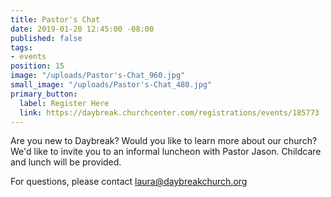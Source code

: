 ```yaml
---
title: Pastor's Chat
date: 2019-01-20 12:45:00 -08:00
published: false
tags:
- events
position: 15
image: "/uploads/Pastor's-Chat_960.jpg"
small_image: "/uploads/Pastor's-Chat_480.jpg"
primary_button:
  label: Register Here
  link: https://daybreak.churchcenter.com/registrations/events/185773
---
```


Are you new to Daybreak? Would you like to learn more about our church? We'd like to invite you to an informal luncheon with Pastor Jason. Childcare and lunch will be provided.

For questions, please contact <laura@daybreakchurch.org>